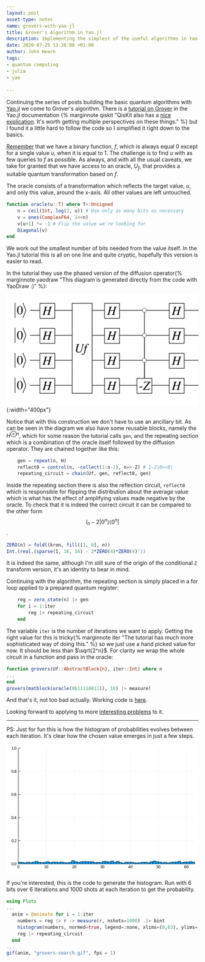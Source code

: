 ```yaml
---
layout: post
asset-type: notes
name: grovers-with-yao-jl
title: Grover's Algorithm in Yao.jl
description: Implementing the simplest of the useful algorithms in Yao.jl
date: 2020-07-25 13:26:00 +01:00
author: John Hearn
tags:
- quantum computing
- julia
- yao

---
```


Continuing the series of posts building the basic quantum algorithms with [Yao.jl] we come to Grover's algorithm. There is a [tutorial on Grover](https://tutorials.yaoquantum.org/dev/generated/quick-start/3.grover-search/) in the Yao.jl documentation {% marginnote qiskit "QisKit also has a [nice explication](https://qiskit.org/textbook/ch-algorithms/grover.html). It's worth getting multiple perspectives on these things." %} but I found it a little hard to follow the code so I simplified it right down to the basics.

[Remember](grovers-search-algorithm) that we have a binary function, $f$, which is always equal $0$ except for a single value $u$, when it is equal to $1$. The challenge is to find $u$ with as few queries to $f$ as possible. As always, and with all the usual caveats, we take for granted that we have access to an oracle, $U_f$, that provides a suitable quantum transformation based on $f$.

The oracle consists of a transformation which reflects the target value, $u$, and only this value, around the x-axis. All other values are left untouched.

```julia
function oracle(u::T) where T<:Unsigned
    n = ceil(Int, log(2, u)) # Use only as many bits as necessary
    v = ones(ComplexF64, 1<<n)
    v[u+1] *= -1 # Flip the value we're looking for
    Diagonal(v)
end
```

We work out the smallest number of bits needed from the value itself. In the Yao.jl tutorial this is all on one line and quite cryptic, hopefully this version is easier to read.

In the tutorial they use the phased version of the diffusion operator{% marginnote yaodraw "This diagram is generated directly from the code with YaoDraw :)" %}:

![grovers-circuit](/assets/images/quantum-computing/grovers-circuit-phase.png){:width="400px"}

Notice that with this construction we don't have to use an ancillary bit. As can be seen in the diagram we also have some reusable blocks, namely the $H^{\otimes n}$, which for some reason the tutorial calls `gen`, and the repeating section which is a combination of the oracle itself followed by the diffusion operator. They are chained together like this:

```julia
    gen = repeat(n, H)
    reflect0 = control(n, -collect(1:n-1), n=>-Z) # I-2|0><0|
    repeating_circuit = chain(Uf, gen, reflect0, gen)
```

Inside the repeating section there is also the reflection circuit, `reflect0` which is responsible for flipping the distribution about the average value which is what has the effect of amplifying values made negative by the oracle. To check that it is indeed the correct circuit it can be compared to the other form $$ I_n - 2\vert 0^n \rangle \langle 0^n \vert $$.

```julia
ZERO(n) = foldl(kron, fill([1, 0], n))
Int.(real.(sparse(I, 16, 16) - 2*ZERO(4)*ZERO(4)'))
```

It is indeed the same, although I'm still sure of the origin of the conditional `Z` transform version, it's an identity to bear in mind.

Continuing with the algorithm, the repeating section is simply placed in a for loop applied to a prepared quantum register:

```julia
    reg = zero_state(n) |> gen
    for i = 1:iter
        reg |> repeating_circuit
    end
```

The variable `iter` is the number of iterations we want to apply. Getting the right value for this is tricky{% marginnote iter "The tutorial has much more sophisticated way of doing this." %} so we just use a hand picked value for now. It should be less than $\sqrt{2^n}$. For clarity we wrap the whole circuit in a function and pass in the oracle:

```julia
function grovers(Uf::AbstractBlock{n}, iter::Int) where n
...
end
grovers(matblock(oracle(0b11110011)), 10) |> measure!
```

And that's it, not too bad actually. Working code is [here](https://nbviewer.jupyter.org/github/johnhearn/notebooks/blob/master/QuantumComputing/Grover%27s%20Algorithm%20in%20Yao.jl.ipynb). 

Looking forward to applying to more [interesting problems](https://www.youtube.com/watch?v=afuoGbptET8) to it.

------

PS: Just for fun this is how the histogram of probabilities evolves between each iteration. It's clear how the chosen value emerges in just a few steps.

![grovers-search](/assets/images/quantum-computing/grovers-search-anim.gif)

If you're interested, this is the code to generate the histogram. Run with 6 bits over 6 iterations and 1000 shots at each iteration to get the probability.

```julia
using Plots
...
  anim = @animate for i = 1:iter
    numbers = reg |> r -> measure(r, nshots=1000) .|> bint
    histogram(numbers, normed=true, legend=:none, xlims=(0,63), ylims=(0,1), nbins=64)
    reg |> repeating_circuit
  end
...
gif(anim, "grovers-search.gif", fps = 1)
```

[Yao.jl]: https://github.com/QuantumBFS